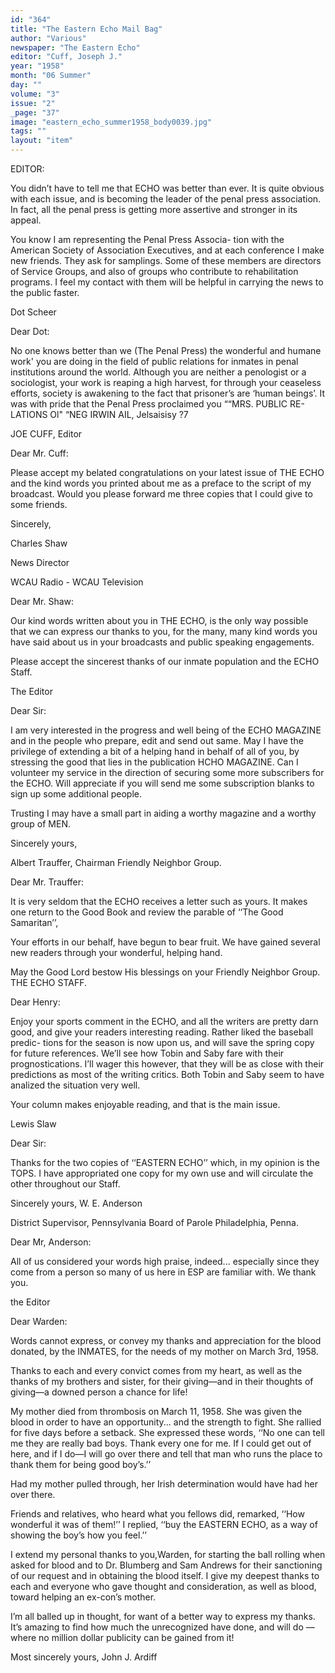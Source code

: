 ```yaml
---
id: "364"
title: "The Eastern Echo Mail Bag"
author: "Various"
newspaper: "The Eastern Echo"
editor: "Cuff, Joseph J."
year: "1958"
month: "06 Summer"
day: ""
volume: "3"
issue: "2"
_page: "37"
image: "eastern_echo_summer1958_body0039.jpg"
tags: ""
layout: "item"
---
```

EDITOR:

You didn’t have to tell me that ECHO was better
than ever. It is quite obvious with each issue, and is
becoming the leader of the penal press association. In
fact, all the penal press is getting more assertive and stronger
in its appeal.

You know I am representing the Penal Press Associa-
tion with the American Society of Association Executives,
and at each conference I make new friends. They ask for
samplings. Some of these members are directors of Service
Groups, and also of groups who contribute to rehabilitation
programs. I feel my contact with them will be helpful in
carrying the news to the public faster.

Dot Scheer

Dear Dot:

No one knows better than we (The Penal Press) the
wonderful and humane work' you are doing in the field of
public relations for inmates in penal institutions around
the world. Although you are neither a penologist or a
sociologist, your work is reaping a high harvest, for through
your ceaseless efforts, society is awakening to the fact
that prisoner’s are ‘human beings’. It was with pride that
the Penal Press proclaimed you ““MRS. PUBLIC RE-
LATIONS Ol" “NEG IRWIN AIL, Jelsaisisy ?7

JOE CUFF, Editor

Dear Mr. Cuff:

Please accept my belated congratulations on your
latest issue of THE ECHO and the kind words you printed
about me as a preface to the script of my broadcast.
Would you please forward me three copies that I could
give to some friends.

Sincerely,

Charles Shaw

News Director

WCAU Radio - WCAU Television

Dear Mr. Shaw:

Our kind words written about you in THE ECHO, is
the only way possible that we can express our thanks to
you, for the many, many kind words you have said about
us in your broadcasts and public speaking engagements.

Please accept the sincerest thanks of our inmate
population and the ECHO Staff.

The Editor

Dear Sir:

I am very interested in the progress and well being
of the ECHO MAGAZINE and in the people who prepare,
edit and send out same. May I have the privilege of
extending a bit of a helping hand in behalf of all of you,
by stressing the good that lies in the publication HCHO
MAGAZINE. Can I volunteer my service in the direction
of securing some more subscribers for the ECHO. Will
appreciate if you will send me some subscription blanks to
sign up some additional people.

Trusting I may have a small part in aiding a worthy
magazine and a worthy group of MEN.

Sincerely yours,

Albert Trauffer, Chairman
Friendly Neighbor Group.

Dear Mr. Trauffer:

It is very seldom that the ECHO receives a letter such
as yours. It makes one return to the Good Book and
review the parable of ‘‘The Good Samaritan’’,

Your efforts in our behalf, have begun to bear fruit.
We have gained several new readers through your wonderful,
helping hand.

May the Good Lord bestow His blessings on your
Friendly Neighbor Group.
THE ECHO STAFF.

Dear Henry:

Enjoy your sports comment in the ECHO, and all the
writers are pretty darn good, and give your readers
interesting reading. Rather liked the baseball predic-
tions for the season is now upon us, and will save the
spring copy for future references. We’ll see how Tobin
and Saby fare with their prognostications. I’ll wager this
however, that they will be as close with their predictions
as most of the writing critics. Both Tobin and Saby seem
to have analized the situation very well.

Your column makes enjoyable reading, and that is the
main issue.

Lewis Slaw

Dear Sir:

Thanks for the two copies of ‘‘EASTERN ECHO’’
which, in my opinion is the TOPS. I have appropriated
one copy for my own use and will circulate the other
throughout our Staff.

Sincerely yours,
W. E. Anderson

District Supervisor, Pennsylvania Board of Parole
Philadelphia, Penna.

Dear Mr, Anderson:

All of us considered your words high praise, indeed...
especially since they come from a person so many of us
here in ESP are familiar with. We thank you.

the Editor

Dear Warden:

Words cannot express, or convey my thanks and
appreciation for the blood donated, by the INMATES, for
the needs of my mother on March 3rd, 1958.

Thanks to each and every convict comes from my
heart, as well as the thanks of my brothers and sister, for
their giving—and in their thoughts of giving—a downed
person a chance for life!

My mother died from thrombosis on March 11, 1958.
She was given the blood in order to have an opportunity...
and the strength to fight. She rallied for five days before
a setback. She expressed these words, ‘‘No one can tell
me they are really bad boys. Thank every one for me.
If I could get out of here, and if I do—I will go over there
and tell that man who runs the place to thank them for
being good boy’s.’’

Had my mother pulled through, her Irish determination
would have had her over there.

Friends and relatives, who heard what you fellows did,
remarked, ‘‘How wonderful it was of them!’’ I replied,
‘‘buy the EASTERN ECHO, as a way of showing the
boy’s how you feel.’’

I extend my personal thanks to you,Warden, for starting
the ball rolling when asked for blood and to Dr. Blumberg
and Sam Andrews for their sanctioning of our request and
in obtaining the blood itself. I give my deepest thanks
to each and everyone who gave thought and consideration,
as well as blood, toward helping an ex-con’s mother.

I’m all balled up in thought, for want of a better way
to express my thanks. It’s amazing to find how much the
unrecognized have done, and will do — where no million
dollar publicity can be gained from it!

Most sincerely yours,
John J. Ardiff
